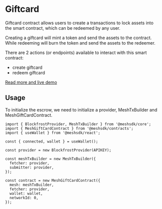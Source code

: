 # Giftcard

Giftcard contract allows users to create a transactions to lock assets into the smart contract, which can be redeemed by any user.

Creating a giftcard will mint a token and send the assets to the contract. While redeeming will burn the token and send the assets to the redeemer.

There are 2 actions (or endpoints) available to interact with this smart contract:

- create giftcard
- redeem giftcard

[Read more and live demo](https://meshjs.dev/smart-contracts/giftcard)

## Usage

To initialize the escrow, we need to initialize a provider, MeshTxBuilder and MeshGiftCardContract.

```
import { BlockfrostProvider, MeshTxBuilder } from '@meshsdk/core';
import { MeshGiftCardContract } from '@meshsdk/contracts';
import { useWallet } from '@meshsdk/react';

const { connected, wallet } = useWallet();

const provider = new BlockfrostProvider(APIKEY);

const meshTxBuilder = new MeshTxBuilder({
  fetcher: provider,
  submitter: provider,
});

const contract = new MeshGiftCardContract({
  mesh: meshTxBuilder,
  fetcher: provider,
  wallet: wallet,
  networkId: 0,
});
```
